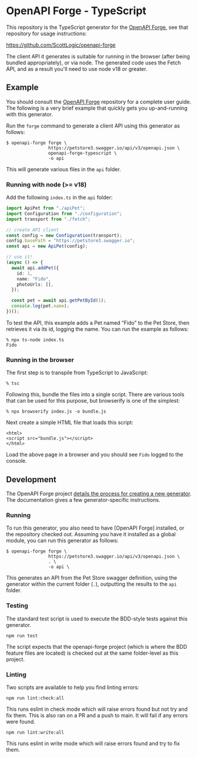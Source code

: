 # OpenAPI Forge - TypeScript

This repository is the TypeScript generator for the [OpenAPI Forge](https://github.com/ScottLogic/openapi-forge), see that repository for usage instructions:

https://github.com/ScottLogic/openapi-forge

The client API it generates is suitable for running in the browser (after being bundled appropriately), or via node. The generated code uses the Fetch API, and as a result you'll need to use node v18 or greater.

## Example

You should consult the [OpenAPI Forge](https://github.com/ScottLogic/openapi-forge) repository for a complete user guide. The following is a very brief example that quickly gets you up-and-running with this generator.

Run the `forge` command to generate a client API using this generator as follows:

```
$ openapi-forge forge \
                https://petstore3.swagger.io/api/v3/openapi.json \
                openapi-forge-typescript \
                -o api
```

This will generate various files in the `api` folder.

### Running with node (>= v18)

Add the following `index.ts` in the `api` folder:

```typescript
import ApiPet from "./apiPet";
import Configuration from "./configuration";
import transport from "./fetch";

// create API client
const config = new Configuration(transport);
config.basePath = "https://petstore3.swagger.io";
const api = new ApiPet(config);

// use it!
(async () => {
  await api.addPet({
    id: 1,
    name: "Fido",
    photoUrls: [],
  });

  const pet = await api.getPetById(1);
  console.log(pet.name);
})();
```

To test the API, this example adds a Pet named “Fido” to the Pet Store, then retrieves it via its id, logging the name. You can run the example as follows:

```
% npx ts-node index.ts
Fido
```

### Running in the browser

The first step is to transpile from TypeScript to JavaScript:

```
% tsc
```

Following this, bundle the files into a single script. There are various tools that can be used for this purpose, but browserify is one of the simplest:

```
% npx browserify index.js -o bundle.js
```

Next create a simple HTML file that loads this script:

```
<html>
<script src="bundle.js"></script>
</html>
```

Load the above page in a browser and you should see `Fido` logged to the console.

## Development

The OpenAPI Forge project [details the process for creating a new generator](https://github.com/ScottLogic/openapi-forge#generator-development). The documentation gives a few generator-specific instructions.

### Running

To run this generator, you also need to have [OpenAPI Forge] installed, or the repository checked out. Assuming you have it installed as a global module, you can run this generator as follows:

```
$ openapi-forge forge \
                https://petstore3.swagger.io/api/v3/openapi.json \
                . \
                -o api \
```

This generates an API from the Pet Store swagger definition, using the generator within the current folder (`.`), outputting the results to the `api` folder.

### Testing

The standard test script is used to execute the BDD-style tests against this generator.

```
npm run test
```

The script expects that the openapi-forge project (which is where the BDD feature files are located) is checked out at the same folder-level as this project.

### Linting

Two scripts are available to help you find linting errors:

```
npm run lint:check:all
```

This runs eslint in check mode which will raise errors found but not try and fix them. This is also ran on a PR and a push to main. It will fail if any errors were found.

```
npm run lint:write:all
```

This runs eslint in write mode which will raise errors found and try to fix them.
